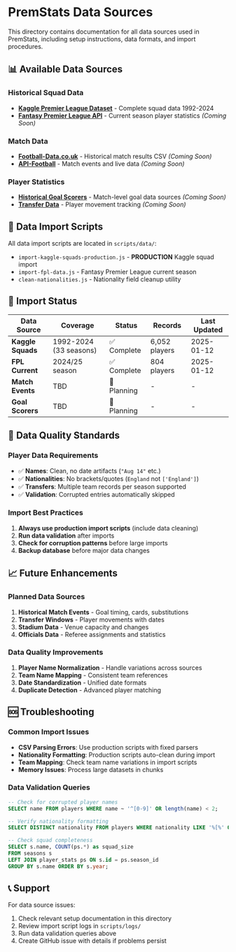 # PremStats Data Sources

This directory contains documentation for all data sources used in PremStats, including setup instructions, data formats, and import procedures.

## 📊 Available Data Sources

### Historical Squad Data
- **[Kaggle Premier League Dataset](KAGGLE_SETUP.md)** - Complete squad data 1992-2024
- **[Fantasy Premier League API](FPL_API.md)** - Current season player statistics *(Coming Soon)*

### Match Data  
- **[Football-Data.co.uk](FOOTBALL_DATA_UK.md)** - Historical match results CSV *(Coming Soon)*
- **[API-Football](API_FOOTBALL.md)** - Match events and live data *(Coming Soon)*

### Player Statistics
- **[Historical Goal Scorers](GOAL_SCORERS.md)** - Match-level goal data sources *(Coming Soon)*
- **[Transfer Data](TRANSFERS.md)** - Player movement tracking *(Coming Soon)*

## 📁 Data Import Scripts

All data import scripts are located in `scripts/data/`:

- `import-kaggle-squads-production.js` - **PRODUCTION** Kaggle squad import
- `import-fpl-data.js` - Fantasy Premier League current season
- `clean-nationalities.js` - Nationality field cleanup utility

## 🎯 Import Status

| Data Source | Coverage | Status | Records | Last Updated |
|------------|----------|--------|---------|--------------|
| **Kaggle Squads** | 1992-2024 (33 seasons) | ✅ Complete | 6,052 players | 2025-01-12 |
| **FPL Current** | 2024/25 season | ✅ Complete | 804 players | 2025-01-12 |
| **Match Events** | TBD | 🔄 Planning | - | - |
| **Goal Scorers** | TBD | 🔄 Planning | - | - |

## 🔧 Data Quality Standards

### Player Data Requirements
- ✅ **Names**: Clean, no date artifacts (`"Aug 14"` etc.)
- ✅ **Nationalities**: No brackets/quotes (`England` not `['England']`)
- ✅ **Transfers**: Multiple team records per season supported
- ✅ **Validation**: Corrupted entries automatically skipped

### Import Best Practices
1. **Always use production import scripts** (include data cleaning)
2. **Run data validation** after imports
3. **Check for corruption patterns** before large imports
4. **Backup database** before major data changes

## 📈 Future Enhancements

### Planned Data Sources
1. **Historical Match Events** - Goal timing, cards, substitutions
2. **Transfer Windows** - Player movements with dates
3. **Stadium Data** - Venue capacity and changes
4. **Officials Data** - Referee assignments and statistics

### Data Quality Improvements
1. **Player Name Normalization** - Handle variations across sources
2. **Team Name Mapping** - Consistent team references
3. **Date Standardization** - Unified date formats
4. **Duplicate Detection** - Advanced player matching

## 🆘 Troubleshooting

### Common Import Issues
- **CSV Parsing Errors**: Use production scripts with fixed parsers
- **Nationality Formatting**: Production scripts auto-clean during import
- **Team Mapping**: Check team name variations in import scripts
- **Memory Issues**: Process large datasets in chunks

### Data Validation Queries
```sql
-- Check for corrupted player names
SELECT name FROM players WHERE name ~ '^[0-9]' OR length(name) < 2;

-- Verify nationality formatting  
SELECT DISTINCT nationality FROM players WHERE nationality LIKE '%[%' OR nationality LIKE '%]%';

-- Check squad completeness
SELECT s.name, COUNT(ps.*) as squad_size 
FROM seasons s 
LEFT JOIN player_stats ps ON s.id = ps.season_id 
GROUP BY s.name ORDER BY s.year;
```

## 📞 Support

For data source issues:
1. Check relevant setup documentation in this directory
2. Review import script logs in `scripts/logs/`
3. Run data validation queries above
4. Create GitHub issue with details if problems persist
